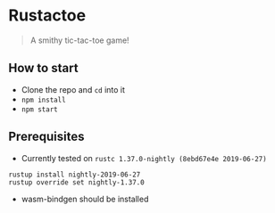 # Rustactoe

> A smithy tic-tac-toe game!

## How to start

* Clone the repo and `cd` into it
* `npm install`
* `npm start`

## Prerequisites

* Currently tested on `rustc 1.37.0-nightly (8ebd67e4e 2019-06-27)`

```
rustup install nightly-2019-06-27
rustup override set nightly-1.37.0
```

* wasm-bindgen should be installed
